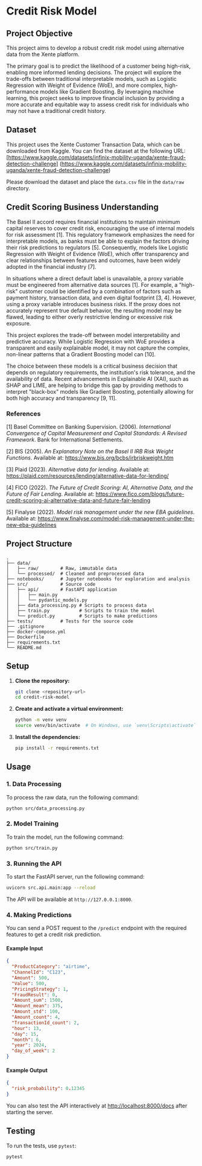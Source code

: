# Credit Risk Model





## Project Objective

This project aims to develop a robust credit risk model using alternative data from the Xente platform. 

The primary goal is to predict the likelihood of a customer being high-risk, enabling more informed lending decisions. 
The project will explore the trade-offs between traditional interpretable models, such as Logistic Regression with Weight of Evidence (WoE),
and more complex, high-performance models like Gradient Boosting. By leveraging machine learning, this project seeks to improve financial 
inclusion by providing a more accurate and equitable way to assess credit risk for individuals who may not have a traditional credit history.

## Dataset

This project uses the Xente Customer Transaction Data, which can be downloaded from Kaggle. 
You can find the dataset at the following URL: [https://www.kaggle.com/datasets/infinix-mobility-uganda/xente-fraud-detection-challenge]
(https://www.kaggle.com/datasets/infinix-mobility-uganda/xente-fraud-detection-challenge)

Please download the dataset and place the `data.csv` file in the `data/raw` directory.


## Credit Scoring Business Understanding

The Basel II accord requires financial institutions to maintain minimum capital reserves to cover credit risk, encouraging the use of internal models for risk assessment [1]. 
This regulatory framework emphasizes the need for interpretable models, as banks must be able to explain the factors driving their risk predictions to regulators [5]. 
Consequently, models like Logistic Regression with Weight of Evidence (WoE), which offer transparency and clear relationships between features and outcomes, 
have been widely adopted in the financial industry [7].

In situations where a direct default label is unavailable, a proxy variable must be engineered from alternative data sources [1]. 
For example, a "high-risk" customer could be identified by a combination of factors such as payment history, transaction data, 
and even digital footprint [3, 4]. However, using a proxy variable introduces business risks. If the proxy does not accurately represent true default behavior, 
the resulting model may be flawed, leading to either overly restrictive lending or excessive risk exposure.

This project explores the trade-off between model interpretability and predictive accuracy. While Logistic Regression with WoE provides a transparent and 
easily explainable model, it may not capture the complex, non-linear patterns that a Gradient Boosting model can [10].

 The choice between these models is a critical business decision that depends on regulatory requirements, 
 the institution's risk tolerance, and the availability of data. Recent advancements in Explainable AI (XAI), 
 such as SHAP and LIME, are helping to bridge this gap by providing methods to interpret "black-box" models like Gradient Boosting, 
 potentially allowing for both high accuracy and transparency [9, 11].

### References

[1] Basel Committee on Banking Supervision. (2006). *International Convergence of Capital Measurement and Capital Standards: A Revised Framework*. Bank for International Settlements.

[2] BIS (2005). *An Explanatory Note on the Basel II IRB Risk Weight Functions*. Available at: https://www.bis.org/bcbs/irbriskweight.htm

[3] Plaid (2023). *Alternative data for lending*. Available at: https://plaid.com/resources/lending/alternative-data-for-lending/

[4] FICO (2022). *The Future of Credit Scoring: AI, Alternative Data, and the Future of Fair Lending*. Available at: https://www.fico.com/blogs/future-credit-scoring-ai-alternative-data-and-future-fair-lending

[5] Finalyse (2022). *Model risk management under the new EBA guidelines*. Available at: https://www.finalyse.com/model-risk-management-under-the-new-eba-guidelines


## Project Structure

```
.
├── data/
│   ├── raw/        # Raw, immutable data
│   └── processed/  # Cleaned and preprocessed data
├── notebooks/      # Jupyter notebooks for exploration and analysis
├── src/            # Source code
│   ├── api/        # FastAPI application
│   │   ├── main.py
│   │   └── pydantic_models.py
│   ├── data_processing.py # Scripts to process data
│   ├── train.py           # Scripts to train the model
│   └── predict.py         # Scripts to make predictions
├── tests/          # Tests for the source code
├── .gitignore
├── docker-compose.yml
├── Dockerfile
├── requirements.txt
└── README.md
```

## Setup

1.  **Clone the repository:**
    ```bash
    git clone <repository-url>
    cd credit-risk-model
    ```

2.  **Create and activate a virtual environment:**
    ```bash
    python -m venv venv
    source venv/bin/activate  # On Windows, use `venv\Scripts\activate`
    ```

3.  **Install the dependencies:**
    ```bash
    pip install -r requirements.txt
    ```

## Usage

### 1. Data Processing

To process the raw data, run the following command:

```bash
python src/data_processing.py
```

### 2. Model Training

To train the model, run the following command:

```bash
python src/train.py
```

### 3. Running the API

To start the FastAPI server, run the following command:

```bash
uvicorn src.api.main:app --reload
```

The API will be available at `http://127.0.0.1:8000`.

### 4. Making Predictions

You can send a POST request to the `/predict` endpoint with the required features to get a credit risk prediction.

#### Example Input
```json
{
  "ProductCategory": "airtime",
  "ChannelId": "C123",
  "Amount": 500,
  "Value": 500,
  "PricingStrategy": 1,
  "FraudResult": 0,
  "Amount_sum": 1500,
  "Amount_mean": 375,
  "Amount_std": 100,
  "Amount_count": 4,
  "TransactionId_count": 2,
  "hour": 13,
  "day": 15,
  "month": 6,
  "year": 2024,
  "day_of_week": 2
}
```

#### Example Output
```json
{
  "risk_probability": 0.12345
}
```

You can also test the API interactively at [http://localhost:8000/docs](http://localhost:8000/docs) after starting the server.

## Testing

To run the tests, use `pytest`:

```bash
pytest
```
